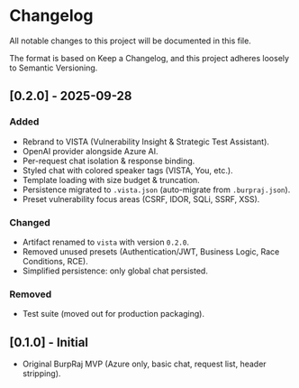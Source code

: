 # Changelog

All notable changes to this project will be documented in this file.

The format is based on Keep a Changelog, and this project adheres loosely to Semantic Versioning.

## [0.2.0] - 2025-09-28
### Added
- Rebrand to VISTA (Vulnerability Insight & Strategic Test Assistant).
- OpenAI provider alongside Azure AI.
- Per-request chat isolation & response binding.
- Styled chat with colored speaker tags (VISTA, You, etc.).
- Template loading with size budget & truncation.
- Persistence migrated to `.vista.json` (auto-migrate from `.burpraj.json`).
- Preset vulnerability focus areas (CSRF, IDOR, SQLi, SSRF, XSS).

### Changed
- Artifact renamed to `vista` with version `0.2.0`.
- Removed unused presets (Authentication/JWT, Business Logic, Race Conditions, RCE).
- Simplified persistence: only global chat persisted.

### Removed
- Test suite (moved out for production packaging).

## [0.1.0] - Initial
- Original BurpRaj MVP (Azure only, basic chat, request list, header stripping).
